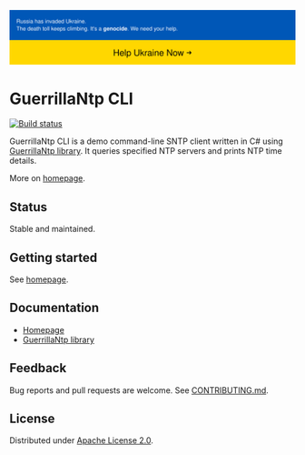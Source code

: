 <!--- Generated by scripts/configure.py --->
[![SWUbanner](https://raw.githubusercontent.com/vshymanskyy/StandWithUkraine/main/banner2-direct.svg)](https://github.com/vshymanskyy/StandWithUkraine/blob/main/docs/README.md)

# GuerrillaNtp CLI

[![Build status](https://github.com/robertvazan/guerrillantp-cli/workflows/build/badge.svg)](https://github.com/robertvazan/guerrillantp-cli/actions/workflows/build.yml)

GuerrillaNtp CLI is a demo command-line SNTP client written in C# using [GuerrillaNtp library](https://guerrillantp.machinezoo.com/).
It queries specified NTP servers and prints NTP time details.

More on [homepage](https://guerrillantp.machinezoo.com/cli).

## Status

Stable and maintained.

## Getting started

See [homepage](https://guerrillantp.machinezoo.com/cli).

## Documentation

* [Homepage](https://guerrillantp.machinezoo.com/cli)
* [GuerrillaNtp library](https://guerrillantp.machinezoo.com/)

## Feedback

Bug reports and pull requests are welcome. See [CONTRIBUTING.md](https://github.com/robertvazan/guerrillantp-cli/blob/master/CONTRIBUTING.md).

## License

Distributed under [Apache License 2.0](https://github.com/robertvazan/guerrillantp-cli/blob/master/LICENSE).
